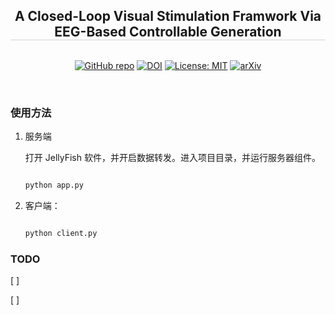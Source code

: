 <div align="center">

<h2 style="border-bottom: 1px solid lightgray;">A Closed-Loop Visual Stimulation Framwork Via EEG-Based Controllable Generation</h2>



<!-- Badges and Links Section -->
<div style="display: flex; align-items: center; justify-content: center;">

<!-- Badges and Links Section -->
<a href="https://github.com/your-repo/closed-loop"><img alt="GitHub repo" src="https://img.shields.io/badge/GitHub-Repo-blue"></a>
<a href="https://doi.org/10.1234/your-doi"><img alt="DOI" src="https://img.shields.io/badge/DOI-10.1234/your--doi-blue"></a>
<a href="https://opensource.org/licenses/MIT"><img alt="License: MIT" src="https://img.shields.io/badge/License-MIT-green"></a>
<a href="https://arxiv.org/abs/your-arxiv-id"><img alt="arXiv" src="https://img.shields.io/badge/arXiv-1234.56789-red"></a>

</div>

</br>

</div>

### 使用方法

1. 服务端

    打开 JellyFish 软件，并开启数据转发。进入项目目录，并运行服务器组件。

    ```sh

    python app.py

    ```
        

2. 客户端：
    
    

    ```sh

    python client.py

    ```

### TODO

[ ]

[ ] 